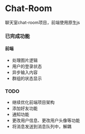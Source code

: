 # Chat-Room  
聊天室chat-room项目，前端使用原生js

### 已完成功能
#### 前端
- 处理图片逻辑
- 用户的登录状态
- 异步输入内容
- 群组的状态显示

### TODO
- 继续优化前端项目架构
- 添加好友功能
- 通知功能
- 更改用户信息、更改用户头像等功能
- 将消息发送到消息队列中，解耦
